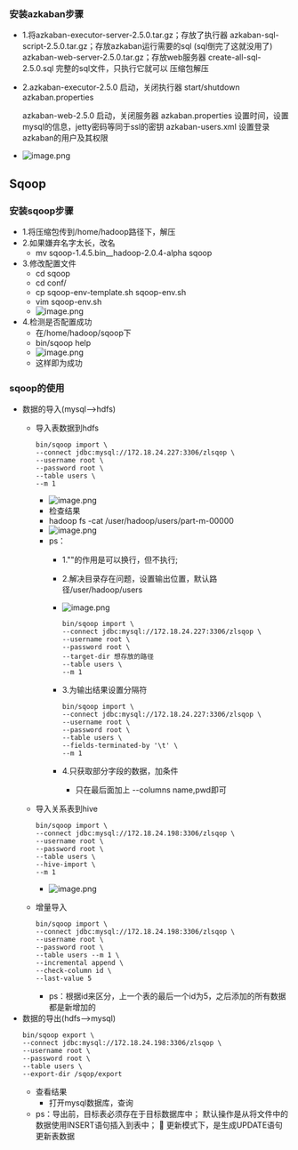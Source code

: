 ### 安装azkaban步骤
* 1.将azkaban-executor-server-2.5.0.tar.gz；存放了执行器
      azkaban-sql-script-2.5.0.tar.gz；存放azkaban运行需要的sql
	  (sql倒完了这就没用了)
	  azkaban-web-server-2.5.0.tar.gz；存放web服务器
	  create-all-sql-2.5.0.sql 完整的sql文件，只执行它就可以
	  压缩包解压  
* 2.azkaban-executor-2.5.0 启动，关闭执行器  start/shutdown
    azkaban.properties
     
	 azkaban-web-2.5.0 启动，关闭服务器
	 azkaban.properties 设置时间，设置mysql的信息，jetty密码等同于ssl的密钥
	 azkaban-users.xml 设置登录azkaban的用户及其权限
* ![image.png](https://upload-images.jianshu.io/upload_images/14467401-3dd0530321dcbf6a.png?imageMogr2/auto-orient/strip%7CimageView2/2/w/1240)

## Sqoop	 
###	安装sqoop步骤
* 1.将压缩包传到/home/hadoop路径下，解压
* 2.如果嫌弃名字太长，改名
	* mv sqoop-1.4.5.bin__hadoop-2.0.4-alpha sqoop
* 3.修改配置文件
	* cd sqoop
	* cd conf/
	* cp sqoop-env-template.sh sqoop-env.sh
	* vim sqoop-env.sh
	* ![image.png](https://upload-images.jianshu.io/upload_images/14467401-5453b78a1851387e.png?imageMogr2/auto-orient/strip%7CimageView2/2/w/1240)
* 4.检测是否配置成功
	* 在/home/hadoop/sqoop下
	* bin/sqoop help
	* ![image.png](https://upload-images.jianshu.io/upload_images/14467401-34075809894e84ed.png?imageMogr2/auto-orient/strip%7CimageView2/2/w/1240)
	* 这样即为成功
### sqoop的使用
* 数据的导入(mysql-->hdfs) 	
	* 导入表数据到hdfs
		```
		bin/sqoop import \
		--connect jdbc:mysql://172.18.24.227:3306/zlsqop \
		--username root \
		--password root \
		--table users \
		--m 1
		```
		* ![image.png](https://upload-images.jianshu.io/upload_images/14467401-1698b147f248b53e.png?imageMogr2/auto-orient/strip%7CimageView2/2/w/1240)
		* 检查结果
		* hadoop fs -cat /user/hadoop/users/part-m-00000
		* ![image.png](https://upload-images.jianshu.io/upload_images/14467401-cdd7b220e16f2353.png?imageMogr2/auto-orient/strip%7CimageView2/2/w/1240)
		* ps：
			* 1."\"的作用是可以换行，但不执行;
			* 2.解决目录存在问题，设置输出位置，默认路径/user/hadoop/users
			* ![image.png](https://upload-images.jianshu.io/upload_images/14467401-ade775be82c53485.png?imageMogr2/auto-orient/strip%7CimageView2/2/w/1240)

			  ```
			  bin/sqoop import \
			  --connect jdbc:mysql://172.18.24.227:3306/zlsqop \
			  --username root \
			  --password root \
			  --target-dir 想存放的路径
			  --table users \
			  --m 1
			  ```
			* 3.为输出结果设置分隔符
			  ```
			  bin/sqoop import \
			  --connect jdbc:mysql://172.18.24.227:3306/zlsqop \
			  --username root \
			  --password root \
			  --table users \
			  --fields-terminated-by '\t' \
			  --m 1
			  ```
			* 4.只获取部分字段的数据，加条件
				* 只在最后面加上 --columns name,pwd即可
			  			
				
	* 导入关系表到hive
		```
		bin/sqoop import \
		--connect jdbc:mysql://172.18.24.198:3306/zlsqop \
		--username root \
		--password root \
		--table users \
		--hive-import \
		--m 1
		```
		* ![image.png](https://upload-images.jianshu.io/upload_images/14467401-0aa14ccdf38459db.png?imageMogr2/auto-orient/strip%7CimageView2/2/w/1240)
	* 增量导入
		```
		bin/sqoop import \
		--connect jdbc:mysql://172.18.24.198:3306/zlsqop \
		--username root \
		--password root \
		--table users --m 1 \
		--incremental append \
		--check-column id \
		--last-value 5
		```
		* ps：根据id来区分，上一个表的最后一个id为5，之后添加的所有数据都是新增加的
* 数据的导出(hdfs-->mysql)
	```
	bin/sqoop export \
	--connect jdbc:mysql://172.18.24.198:3306/zlsqop \
	--username root \
	--password root \
	--table users \
	--export-dir /sqop/export
	```
	* 查看结果
		* 打开mysql数据库，查询
	* ps：导出前，目标表必须存在于目标数据库中；
	默认操作是从将文件中的数据使用INSERT语句插入到表中；
  更新模式下，是生成UPDATE语句更新表数据
	
	